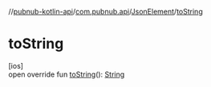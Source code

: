 //[pubnub-kotlin-api](../../../index.md)/[com.pubnub.api](../index.md)/[JsonElement](index.md)/[toString](to-string.md)

# toString

[ios]\
open override fun [toString](to-string.md)(): [String](https://kotlinlang.org/api/latest/jvm/stdlib/kotlin/-string/index.html)
